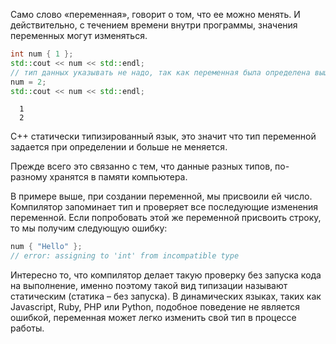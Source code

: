 Само слово «переменная», говорит о том, что ее можно менять. И действительно, с течением времени внутри программы, значения переменных могут изменяться.

```cpp
int num { 1 };
std::cout << num << std::endl;
// тип данных указывать не надо, так как переменная была определена выше
num = 2;
std::cout << num << std::endl;
```

```text
  1
  2
```

C++ статически типизированный язык, это значит что тип переменной задается при определении и больше не меняется.

Прежде всего это связанно с тем, что данные разных типов, по-разному хранятся в памяти компьютера.

В примере выше, при создании переменной, мы присвоили ей число. Компилятор запоминает тип и проверяет все последующие изменения переменной. Если попробовать этой же переменной присвоить строку, то мы получим следующую ошибку:

```cpp
num { "Hello" };
// error: assigning to 'int' from incompatible type
```

Интересно то, что компилятор делает такую проверку без запуска кода на выполнение, именно поэтому такой вид типизации называют статическим (статика – без запуска). В динамических языках, таких как Javascript, Ruby, PHP или Python, подобное поведение не является ошибкой, переменная может легко изменить свой тип в процессе работы.
